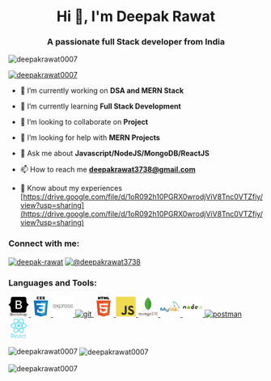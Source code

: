 <h1 align="center">Hi 👋, I'm Deepak Rawat</h1>
<h3 align="center">A passionate full Stack developer from India</h3>

<p align="left"> <img src="https://komarev.com/ghpvc/?username=deepakrawat0007&label=Profile%20views&color=0e75b6&style=flat" alt="deepakrawat0007" /> </p>

<p align="left"> <a href="https://github.com/ryo-ma/github-profile-trophy"><img src="https://github-profile-trophy.vercel.app/?username=deepakrawat0007" alt="deepakrawat0007" /></a> </p>

- 🔭 I’m currently working on **DSA and MERN Stack**

- 🌱 I’m currently learning **Full Stack Development**

- 👯 I’m looking to collaborate on **Project**

- 🤝 I’m looking for help with **MERN Projects**

- 💬 Ask me about **Javascript/NodeJS/MongoDB/ReactJS**

- 📫 How to reach me **deepakrawat3738@gmail.com**

- 📄 Know about my experiences [https://drive.google.com/file/d/1oR092h10PGRX0wrodjViV8Tnc0VTZfiy/view?usp=sharing](https://drive.google.com/file/d/1oR092h10PGRX0wrodjViV8Tnc0VTZfiy/view?usp=sharing)

<h3 align="left">Connect with me:</h3>
<p align="left">
<a href="https://linkedin.com/in/deepak-rawat" target="blank"><img align="center" src="https://raw.githubusercontent.com/rahuldkjain/github-profile-readme-generator/master/src/images/icons/Social/linked-in-alt.svg" alt="deepak-rawat" height="30" width="40" /></a>
<a href="https://www.hackerrank.com/@deepakrawat3738" target="blank"><img align="center" src="https://raw.githubusercontent.com/rahuldkjain/github-profile-readme-generator/master/src/images/icons/Social/hackerrank.svg" alt="@deepakrawat3738" height="30" width="40" /></a>
</p>

<h3 align="left">Languages and Tools:</h3>
<p align="left"> <a href="https://getbootstrap.com" target="_blank" rel="noreferrer"> <img src="https://raw.githubusercontent.com/devicons/devicon/master/icons/bootstrap/bootstrap-plain-wordmark.svg" alt="bootstrap" width="40" height="40"/> </a> <a href="https://www.w3schools.com/css/" target="_blank" rel="noreferrer"> <img src="https://raw.githubusercontent.com/devicons/devicon/master/icons/css3/css3-original-wordmark.svg" alt="css3" width="40" height="40"/> </a> <a href="https://expressjs.com" target="_blank" rel="noreferrer"> <img src="https://raw.githubusercontent.com/devicons/devicon/master/icons/express/express-original-wordmark.svg" alt="express" width="40" height="40"/> </a> <a href="https://git-scm.com/" target="_blank" rel="noreferrer"> <img src="https://www.vectorlogo.zone/logos/git-scm/git-scm-icon.svg" alt="git" width="40" height="40"/> </a> <a href="https://www.w3.org/html/" target="_blank" rel="noreferrer"> <img src="https://raw.githubusercontent.com/devicons/devicon/master/icons/html5/html5-original-wordmark.svg" alt="html5" width="40" height="40"/> </a> <a href="https://developer.mozilla.org/en-US/docs/Web/JavaScript" target="_blank" rel="noreferrer"> <img src="https://raw.githubusercontent.com/devicons/devicon/master/icons/javascript/javascript-original.svg" alt="javascript" width="40" height="40"/> </a> <a href="https://www.mongodb.com/" target="_blank" rel="noreferrer"> <img src="https://raw.githubusercontent.com/devicons/devicon/master/icons/mongodb/mongodb-original-wordmark.svg" alt="mongodb" width="40" height="40"/> </a> <a href="https://www.mysql.com/" target="_blank" rel="noreferrer"> <img src="https://raw.githubusercontent.com/devicons/devicon/master/icons/mysql/mysql-original-wordmark.svg" alt="mysql" width="40" height="40"/> </a> <a href="https://nodejs.org" target="_blank" rel="noreferrer"> <img src="https://raw.githubusercontent.com/devicons/devicon/master/icons/nodejs/nodejs-original-wordmark.svg" alt="nodejs" width="40" height="40"/> </a> <a href="https://postman.com" target="_blank" rel="noreferrer"> <img src="https://www.vectorlogo.zone/logos/getpostman/getpostman-icon.svg" alt="postman" width="40" height="40"/> </a> <a href="https://reactjs.org/" target="_blank" rel="noreferrer"> <img src="https://raw.githubusercontent.com/devicons/devicon/master/icons/react/react-original-wordmark.svg" alt="react" width="40" height="40"/> </a> </p>

<p><img align="left" src="https://github-readme-stats.vercel.app/api/top-langs?username=deepakrawat0007&show_icons=true&locale=en&layout=compact" alt="deepakrawat0007" /></p>

<p>&nbsp;<img align="center" src="https://github-readme-stats.vercel.app/api?username=deepakrawat0007&show_icons=true&locale=en" alt="deepakrawat0007" /></p>

<p><img align="center" src="https://github-readme-streak-stats.herokuapp.com/?user=deepakrawat0007&" alt="deepakrawat0007" /></p>
